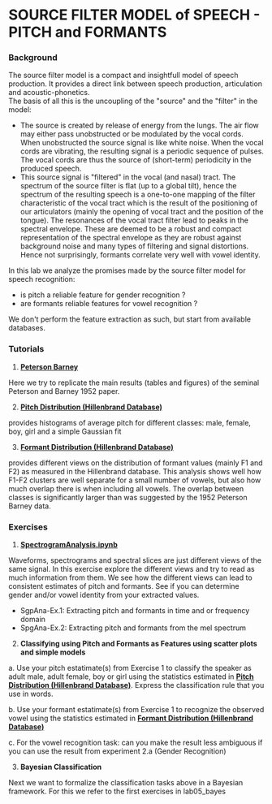 #  SOURCE FILTER MODEL of SPEECH - PITCH and FORMANTS


### Background

The source filter model is a compact and insightfull model of speech production.
It provides a direct link between speech production, articulation and acoustic-phonetics.  
The basis of all this is the uncoupling of the "source" and the "filter" in the model:
- The source is created by release of energy from the lungs.   The air flow may either pass unobstructed or be modulated by the vocal cords.  When unobstructed the source signal is like white noise.  When the vocal cords are vibrating, the resulting signal is a periodic sequence of pulses.
The vocal cords are thus the source of (short-term) periodicity in the produced speech.
- This source signal is "filtered" in the vocal (and nasal) tract.   The spectrum of the source filter is flat (up to a global tilt), hence the spectrum of the resulting speech is a one-to-one mapping of the filter characteristic of the vocal tract which is the result of the positioning of our articulators (mainly the opening of vocal tract and the position of the tongue). The resonances of the vocal tract filter lead to peaks in the spectral envelope.  These are deemed to be a robust and compact representation of the spectral envelope as they are robust against background noise and many types of filtering and signal distortions.
Hence not surprisingly, formants correlate very well with vowel identity.

In this lab we analyze the promises made by the source filter model for speech recognition:   
- is pitch a reliable feature for gender recognition ?
- are formants reliable features for vowel recognition ?

We don't perform the feature extraction as such, but start from available databases.


### Tutorials

1. **[Peterson Barney](https://compi1234.github.io/spchlab/Tutorials/PetersonBarney.html)** 

Here we try to replicate the main results (tables and figures) of the seminal Peterson and Barney 1952 paper.

2. **[Pitch Distribution (Hillenbrand Database)](https://compi1234.github.io/spchlab/Tutorials/PitchDistribution.html)**

provides histograms of average pitch for different classes: male, female, boy, girl and a simple Gaussian fit

3. **[Formant Distribution (Hillenbrand Database)](https://compi1234.github.io/spchlab/Tutorials/FormantDistribution.html)**

provides different views on the distribution of formant values (mainly F1 and F2) as measured in the Hillenbrand database.
This analysis shows well how F1-F2 clusters are well separate for a small number of vowels, but also how much overlap there is when including all vowels.
The overlap between classes is significantly larger than was suggested by the 1952 Peterson Barney data.


### Exercises


1. **[SpectrogramAnalysis.ipynb](SpectrogramAnalysis.ipynb)**

Waveforms, spectrograms and spectral slices are just different views of the same signal.   In this exercise explore the different views and try to read as much information from them.
We see how the different views can lead to consistent estimates of pitch and formants.
See if you can determine gender and/or vowel identity from your extracted values.

+ SgpAna-Ex.1: Extracting pitch and formants in time and or frequency domain
+ SpgAna-Ex.2: Extracting pitch and formants from the mel spectrum


2. **Classifying using Pitch and Formants as Features using scatter plots and simple models**

a. Use your pitch estatimate(s) from Exercise 1 to classify the speaker as adult male, adult female, boy or girl using the statistics estimated in **[Pitch Distribution (Hillenbrand Database)](https://compi1234.github.io/spchlab/Tutorials/PitchDistribution.html)**.  Express the classification rule that you use in words.

b. Use your formant estatimate(s) from Exercise 1 to recognize the observed vowel using the statistics estimated in **[Formant Distribution (Hillenbrand Database)](https://compi1234.github.io/spchlab/Tutorials/FormantDistribution.html)**

c. For the vowel recognition task: can you make the result less ambiguous if you can use the result from experiment 2.a (Gender Recognition) 
 

3. **Bayesian Classification**

Next we want to formalize the classification tasks above in a Bayesian framework.
For this we refer to the first exercises in lab05_bayes


